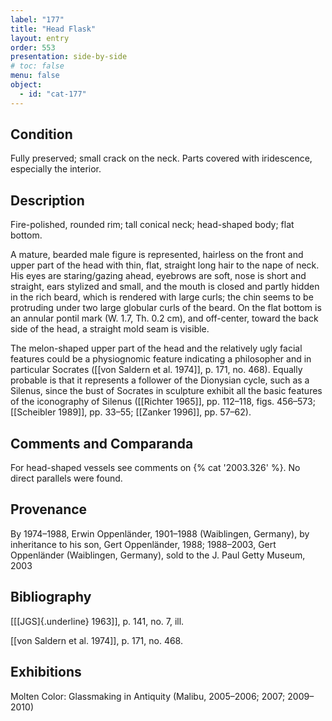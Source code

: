 ```yaml
---
label: "177"
title: "Head Flask"
layout: entry
order: 553
presentation: side-by-side
# toc: false
menu: false
object:
  - id: "cat-177"
---
```


## Condition

Fully preserved; small crack on the neck. Parts covered with iridescence, especially the interior.

## Description

Fire-polished, rounded rim; tall conical neck; head-shaped body; flat bottom.

A mature, bearded male figure is represented, hairless on the front and upper part of the head with thin, flat, straight long hair to the nape of neck. His eyes are staring/gazing ahead, eyebrows are soft, nose is short and straight, ears stylized and small, and the mouth is closed and partly hidden in the rich beard, which is rendered with large curls; the chin seems to be protruding under two large globular curls of the beard. On the flat bottom is an annular pontil mark (W. 1.7, Th. 0.2 cm), and off-center, toward the back side of the head, a straight mold seam is visible.

The melon-shaped upper part of the head and the relatively ugly facial features could be a physiognomic feature indicating a philosopher and in particular Socrates ([[von Saldern et al. 1974]], p. 171, no. 468). Equally probable is that it represents a follower of the Dionysian cycle, such as a Silenus, since the bust of Socrates in sculpture exhibit all the basic features of the iconography of Silenus ([[Richter 1965]], pp. 112–118, figs. 456–573; [[Scheibler 1989]], pp. 33–55; [[Zanker 1996]], pp. 57–62).

## Comments and Comparanda

For head-shaped vessels see comments on {% cat '2003.326' %}. No direct parallels were found.

## Provenance

By 1974–1988, Erwin Oppenländer, 1901–1988 (Waiblingen, Germany), by inheritance to his son, Gert Oppenländer, 1988; 1988–2003, Gert Oppenländer (Waiblingen, Germany), sold to the J. Paul Getty Museum, 2003

## Bibliography

[[[JGS]{.underline} 1963]], p. 141, no. 7, ill.

[[von Saldern et al. 1974]], p. 171, no. 468.

## Exhibitions

Molten Color: Glassmaking in Antiquity (Malibu, 2005–2006; 2007; 2009–2010)
